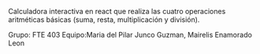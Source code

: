 Calculadora interactiva en react que realiza las cuatro operaciones aritméticas básicas (suma, resta, multiplicación y división). 

Grupo: FTE 403
Equipo:Maria del Pilar Junco Guzman, Mairelis Enamorado Leon